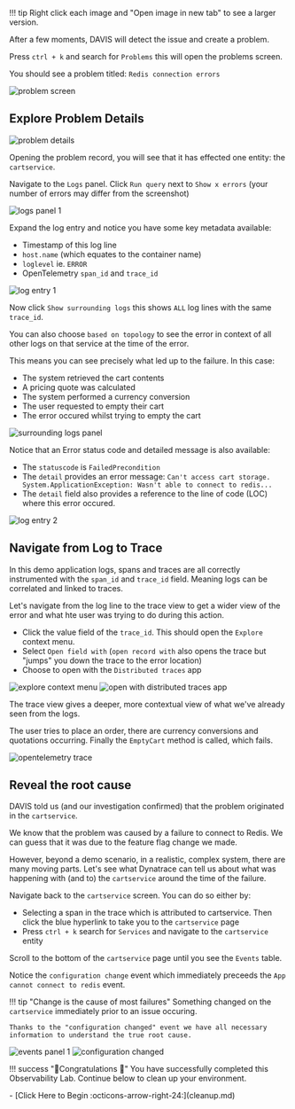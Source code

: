 !!! tip
    Right click each image and "Open image in new tab" to see a larger version.

After a few moments, DAVIS will detect the issue and create a problem.

Press `ctrl + k` and search for `Problems` this will open the problems screen.

You should see a problem titled: `Redis connection errors`

![problem screen](images/problem-screen.png)

## Explore Problem Details

![problem details](images/problem-details.png)

Opening the problem record, you will see that it has effected one entity: the `cartservice`.

Navigate to the `Logs` panel. Click `Run query` next to `Show x errors` (your number of errors may differ from the screenshot)

![logs panel 1](images/logs-panel-1.png)

Expand the log entry and notice you have some key metadata available:

* Timestamp of this log line
* `host.name` (which equates to the container name)
* `loglevel` ie. `ERROR`
* OpenTelemetry `span_id` and `trace_id`

![log entry 1](images/log-entry-1.png)

Now click `Show surrounding logs` this shows `ALL` log lines with the same `trace_id`.

You can also choose `based on topology` to see the error in context of all other logs on that service at the time of the error.

This means you can see precisely what led up to the failure. In this case:

* The system retrieved the cart contents
* A pricing quote was calculated
* The system performed a currency conversion
* The user requested to empty their cart
* The error occured whilst trying to empty the cart

![surrounding logs panel](images/surrounding-logs-1.png)

Notice that an Error status code and detailed message is also available:

* The `statuscode` is `FailedPrecondition`
* The `detail` provides an error message: `Can't access cart storage. System.ApplicationException: Wasn't able to connect to redis...`
* The `detail` field also provides a reference to the line of code (LOC) where this error occured.

![log entry 2](images/log-entry-2.png)

## Navigate from Log to Trace

In this demo application logs, spans and traces are all correctly instrumented with the `span_id` and `trace_id` field. Meaning logs can be correlated and linked to traces.

Let's navigate from the log line to the trace view to get a wider view of the error and what hte user was trying to do during this action.

* Click the value field of the `trace_id`. This should open the `Explore` context menu.
* Select `Open field with` (`open record with` also opens the trace but "jumps" you down the trace to the error location)
* Choose to open with the `Distributed traces` app

![explore context menu](images/explore-context-menu.png)
![open with distributed traces app](images/open-with-distributed-traces.png)

The trace view gives a deeper, more contextual view of what we've already seen from the logs.

The user tries to place an order, there are currency conversions and quotations occurring.
Finally the `EmptyCart` method is called, which fails.

![opentelemetry trace](images/trace-1.png)

## Reveal the root cause

DAVIS told us (and our investigation confirmed) that the problem originated in the `cartservice`.

We know that the problem was caused by a failure to connect to Redis. We can guess that it was due to the feature flag change we made.

However, beyond a demo scenario, in a realistic, complex system, there are many moving parts. Let's see what Dynatrace can tell us about
what was happening with (and to) the `cartservice` around the time of the failure.

Navigate back to the `cartservice` screen. You can do so either by:

* Selecting a span in the trace which is attributed to cartservice. Then click the blue hyperlink to take you to the `cartservice` page
* Press `ctrl + k` search for `Services` and navigate to the `cartservice` entity

Scroll to the bottom of the `cartservice` page until you see the `Events` table.

Notice the `configuration change` event which immediately preceeds the `App cannot connect to redis` event.

!!! tip "Change is the cause of most failures"
    Something changed on the `cartservice` immediately prior
    to an issue occuring.

    Thanks to the "configuration changed" event we have all necessary information to understand the true root cause.

![events panel 1](images/events-panel-1.png)
![configuration changed](images/configuration-change-event.png)

!!! success "🎉Congratulations 🎉"
    You have successfully completed this
    Observability Lab. Continue below to clean up your environment.

<div class="grid cards" markdown>
- [Click Here to Begin :octicons-arrow-right-24:](cleanup.md)
</div>